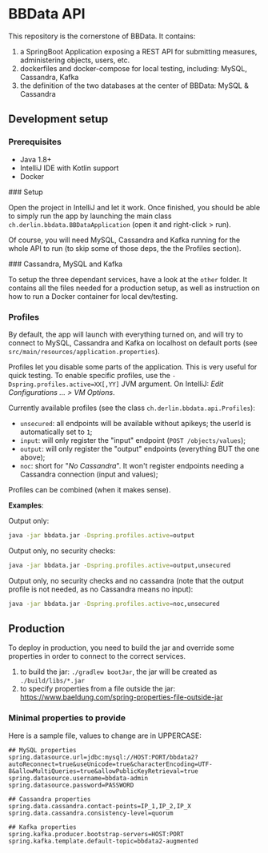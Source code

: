 # BBData API

This repository is the cornerstone of BBData. It contains: 

1. a SpringBoot Application exposing a REST API for submitting measures, administering objects, users, etc.
2. dockerfiles and docker-compose for local testing, including: MySQL, Cassandra, Kafka
3. the definition of the two databases at the center of BBData: MySQL & Cassandra

## Development setup

### Prerequisites

* Java 1.8+
* IntelliJ IDE with Kotlin support
* Docker

### Setup

Open the project in IntelliJ and let it work. Once finished, you should be able to simply run the app by 
launching the main class `ch.derlin.bbdata.BBDataApplication` (open it and right-click > run).

Of course, you will need MySQL, Cassandra and Kafka running for the whole API to run (to skip some of those deps, 
the the Profiles section). 

### Cassandra, MySQL and Kafka

To setup the three dependant services, have a look at the `other` folder.
It contains all the files needed for a production setup, as well as instruction on how to run a Docker container
for local dev/testing.

### Profiles

By default, the app will launch with everything turned on, and will try to connect to MySQL, Cassandra and Kafka on localhost
on default ports (see `src/main/resources/application.properties`).

Profiles let you disable some parts of the application. This is very useful for quick testing.
To enable specific profiles, use the `-Dspring.profiles.active=XX[,YY]` JVM argument.
On IntelliJ: _Edit Configurations ... > VM Options_.


Currently available profiles (see the class `ch.derlin.bbdata.api.Profiles`):

* `unsecured`: all endpoints will be available without apikeys; the userId is automatically set to `1`;
* `input`: will only register the "input" endpoint (`POST /objects/values`);
* `output`: will only register the "output" endpoints (everything BUT the one above);
* `noc`: short for "_No Cassandra_". It won't register endpoints needing a Cassandra connection (input and values);

Profiles can be combined (when it makes sense).

__Examples__:

Output only:
```bash
java -jar bbdata.jar -Dspring.profiles.active=output
```

Output only, no security checks:
```bash
java -jar bbdata.jar -Dspring.profiles.active=output,unsecured
```

Output only, no security checks and no cassandra
(note that the output profile is not needed, as no Cassandra means no input):
```bash
java -jar bbdata.jar -Dspring.profiles.active=noc,unsecured
```

## Production

To deploy in production, you need to build the jar and override some properties in order to connect to the correct services.

1. to build the jar: `./gradlew bootJar`, the jar will be created as `./build/libs/*.jar`
2. to specify properties from a file outside the jar: https://www.baeldung.com/spring-properties-file-outside-jar

### Minimal properties to provide

Here is a sample file, values to change are in UPPERCASE:
```properties
## MySQL properties
spring.datasource.url=jdbc:mysql://HOST:PORT/bbdata2?autoReconnect=true&useUnicode=true&characterEncoding=UTF-8&allowMultiQueries=true&allowPublicKeyRetrieval=true
spring.datasource.username=bbdata-admin
spring.datasource.password=PASSWORD

## Cassandra properties
spring.data.cassandra.contact-points=IP_1,IP_2,IP_X
spring.data.cassandra.consistency-level=quorum

## Kafka properties
spring.kafka.producer.bootstrap-servers=HOST:PORT
spring.kafka.template.default-topic=bbdata2-augmented
```